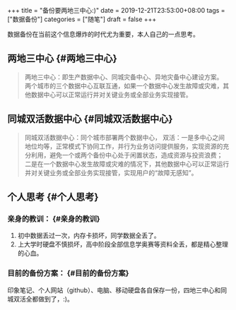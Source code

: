 +++
title = "备份要两地三中心:)"
date = 2019-12-21T23:53:00+08:00
tags = ["数据备份"]
categories = ["随笔"]
draft = false
+++

数据备份在当前这个信息爆炸的时代尤为重要，本人自己的一点思考。

<!--more-->


## 两地三中心 {#两地三中心}

> 两地三中心：即生产数据中心、同城灾备中心、异地灾备中心建设方案。
> 两个城市的三个数据中心互联互通，如果一个数据中心发生故障或灾难，其他数据中心可以正常运行并对关键业务或全部业务实现接管。


## 同城双活数据中心 {#同城双活数据中心}

> 同城双活数据中心：同个城市部署两个数据中心，
> 双活：一是多中心之间地位均等，正常模式下协同工作，并行为业务访问提供服务，实现资源的充分利用，避免一个或两个备份中心处于闲置状态，造成资源与投资浪费；
> 二是在一个数据中心发生故障或灾难的情况下，其他数据中心可以正常运行并对关键业务或全部业务实现接管，实现用户的“故障无感知”。


## 个人思考 {#个人思考}


### 亲身的教训： {#亲身的教训}

1.  初中数据丢过一次，内存卡损坏，同学数据全丢了。
2.  上大学时硬盘不慎损坏，高中阶段全部信息学奥赛等资料全丢，都是精心整理的心血。


### 目前的备份方案： {#目前的备份方案}

印象笔记、个人网站（github）、电脑、移动硬盘各自保存一份，四地三中心和同城双活全都做到了，:)。